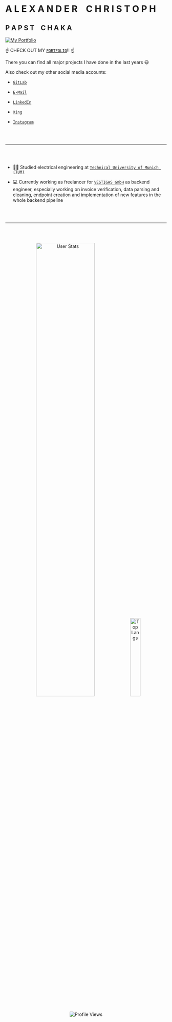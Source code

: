 # A L E X A N D E R &nbsp;&nbsp; C H R I S T O P H

## P A P S T &nbsp;&nbsp; C H A K A

<a href = "https://papstchaka.github.io/myportfolio/" target = "_blank" style="align : center; padding : 20px 0px 20px 0px;">
    <img src="assets/portfolio.gif" alt="My Portfolio"/>
</a>

:point_up: CHECK OUT MY [`PORTFOLIO`](https://papstchaka.github.io/myportfolio/)!! :point_up:

There you can find all major projects I have done in the last years :smiley:

Also check out my other social media accounts:

- [`GitLab`](https://gitlab.com/papstchaka)

- [`E-Mail`](mailto:alexander.christoph@tum.de)

- [`LinkedIn`](https://www.linkedin.com/in/alex-christoph/)

- [`Xing`](https://www.xing.com/profile/Alexander_Christoph10)

- [`Instagram`](https://z-p42.www.instagram.com/chaqueezy/)

<br></br>

----

<br></br>

- :man_student: Studied electrical engineering at [`Technical University of Munich (TUM)`](https://www.tum.de/en/)

- :computer: Currently working as freelancer for [`VESTIGAS GmbH`](https://vestigas.com/) as backend engineer, especially working on invoice verification, data parsing and cleaning, endpoint creation and implementation of new features in the whole backend pipeline

<br></br>

----

<br></br>

<p align="center">
  <img alt="User Stats" src="https://github-stats-alpha.vercel.app/api?username=papstchaka&cc=172f45&tc=6e93b5&ic=6e93b5&bc=bddfff" width="60.25%"/>
  <img alt="Top Langs" src="https://github-readme-stats-sigma-five.vercel.app/api/top-langs/?username=papstchaka&&theme=prussian&&hide=jupyter%20notebook" width="25%"/>
  <br></br>
  <br></br>
  <img alt="Profile Views" src="https://komarev.com/ghpvc/?username=papstchaka&style=for-the-badge">
</p>


<!-- https://www.webfx.com/tools/emoji-cheat-sheet/ -->
